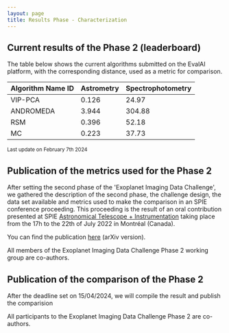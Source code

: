 ```yaml
---
layout: page
title: Results Phase - Characterization
---
```


## Current results of the Phase 2 (leaderboard)

The table below shows the current algorithms submitted on the EvalAI platform, with the corresponding distance, used as a metric for comparison.

<link rel="stylesheet" href="https://www.w3schools.com/lib/w3-colors-2021.css">
<div class="w3-container">
  <table class="w3-table-all">
    <thead>
      <tr class="w3-2021-cerulean">
        <th>Algorithm Name ID</th>
        <th class="w3-center">Astrometry</th>
        <th class="w3-center">Spectrophotometry</th>
      </tr>
    </thead>
    <tr>
      <td>VIP-PCA</td>
      <td>0.126</td>
      <td>24.97</td>
    </tr>
    <tr>
      <td>ANDROMEDA</td>
      <td>3.944</td>
      <td>304.88</td>
    </tr>
    <tr>
      <td>RSM</td>
      <td>0.396</td>
      <td>52.18</td>
    </tr>
    <tr>
      <td>MC</td>
      <td>0.223</td>
      <td>37.73</td>
    </tr>
  </table>
</div>

<div class="w3-text-grey"><small>Last update on February 7th 2024</small></div>


## Publication of the metrics used for the Phase 2 

After setting the second phase of the 'Exoplanet Imaging Data Challenge', we gathered the description of the second phase, the challenge design, the data set available and metrics used to make the comparison in an SPIE conference proceeding. This proceeding is the result of an oral contribution presented at SPIE [Astronomical Telescope + Instrumentation](https://spie.org/conferences-and-exhibitions/astronomical-telescopes-and-instrumentation) taking place from the 17h to the 22th of July 2022 in Montréal (Canada). 

You can find the publication [here](https://arxiv.org/pdf/2209.08120.pdf) (arXiv version). 

All members of the Exoplanet Imaging Data Challenge Phase 2 working group are co-authors.


## Publication of the comparison of the Phase 2 

After the deadline set on 15/04/2024, we will compile the result and publish the comparision 

All participants to the Exoplanet Imaging Data Challenge Phase 2 are co-authors.
